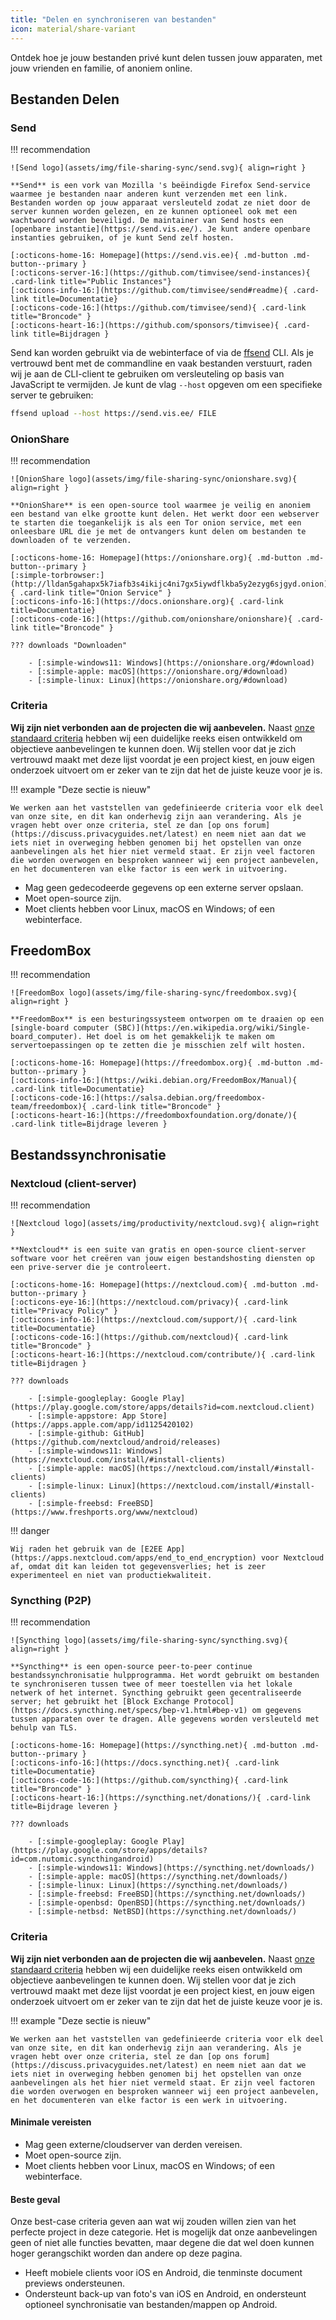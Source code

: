 ```yaml
---
title: "Delen en synchroniseren van bestanden"
icon: material/share-variant
---
```


Ontdek hoe je jouw bestanden privé kunt delen tussen jouw apparaten, met jouw vrienden en familie, of anoniem online.

## Bestanden Delen

### Send

!!! recommendation

    ![Send logo](assets/img/file-sharing-sync/send.svg){ align=right }
    
    **Send** is een vork van Mozilla 's beëindigde Firefox Send-service waarmee je bestanden naar anderen kunt verzenden met een link. Bestanden worden op jouw apparaat versleuteld zodat ze niet door de server kunnen worden gelezen, en ze kunnen optioneel ook met een wachtwoord worden beveiligd. De maintainer van Send hosts een [openbare instantie](https://send.vis.ee/). Je kunt andere openbare instanties gebruiken, of je kunt Send zelf hosten.
    
    [:octicons-home-16: Homepage](https://send.vis.ee){ .md-button .md-button--primary }
    [:octicons-server-16:](https://github.com/timvisee/send-instances){ .card-link title="Public Instances"}
    [:octicons-info-16:](https://github.com/timvisee/send#readme){ .card-link title=Documentatie}
    [:octicons-code-16:](https://github.com/timvisee/send){ .card-link title="Broncode" }
    [:octicons-heart-16:](https://github.com/sponsors/timvisee){ .card-link title=Bijdragen }

Send kan worden gebruikt via de webinterface of via de [ffsend](https://github.com/timvisee/ffsend) CLI. Als je vertrouwd bent met de commandline en vaak bestanden verstuurt, raden wij je aan de CLI-client te gebruiken om versleuteling op basis van JavaScript te vermijden. Je kunt de vlag `--host` opgeven om een specifieke server te gebruiken:

```bash
ffsend upload --host https://send.vis.ee/ FILE
```

### OnionShare

!!! recommendation

    ![OnionShare logo](assets/img/file-sharing-sync/onionshare.svg){ align=right }
    
    **OnionShare** is een open-source tool waarmee je veilig en anoniem een bestand van elke grootte kunt delen. Het werkt door een webserver te starten die toegankelijk is als een Tor onion service, met een onleesbare URL die je met de ontvangers kunt delen om bestanden te downloaden of te verzenden.
    
    [:octicons-home-16: Homepage](https://onionshare.org){ .md-button .md-button--primary }
    [:simple-torbrowser:](http://lldan5gahapx5k7iafb3s4ikijc4ni7gx5iywdflkba5y2ezyg6sjgyd.onion){ .card-link title="Onion Service" }
    [:octicons-info-16:](https://docs.onionshare.org){ .card-link title=Documentatie}
    [:octicons-code-16:](https://github.com/onionshare/onionshare){ .card-link title="Broncode" }
    
    ??? downloads "Downloaden"
    
        - [:simple-windows11: Windows](https://onionshare.org/#download)
        - [:simple-apple: macOS](https://onionshare.org/#download)
        - [:simple-linux: Linux](https://onionshare.org/#download)

### Criteria

**Wij zijn niet verbonden aan de projecten die wij aanbevelen.** Naast [onze standaard criteria](about/criteria.md) hebben wij een duidelijke reeks eisen ontwikkeld om objectieve aanbevelingen te kunnen doen. Wij stellen voor dat je zich vertrouwd maakt met deze lijst voordat je een project kiest, en jouw eigen onderzoek uitvoert om er zeker van te zijn dat het de juiste keuze voor je is.

!!! example "Deze sectie is nieuw"

    We werken aan het vaststellen van gedefinieerde criteria voor elk deel van onze site, en dit kan onderhevig zijn aan verandering. Als je vragen hebt over onze criteria, stel ze dan [op ons forum](https://discuss.privacyguides.net/latest) en neem niet aan dat we iets niet in overweging hebben genomen bij het opstellen van onze aanbevelingen als het hier niet vermeld staat. Er zijn veel factoren die worden overwogen en besproken wanneer wij een project aanbevelen, en het documenteren van elke factor is een werk in uitvoering.

- Mag geen gedecodeerde gegevens op een externe server opslaan.
- Moet open-source zijn.
- Moet clients hebben voor Linux, macOS en Windows; of een webinterface.

## FreedomBox

!!! recommendation

    ![FreedomBox logo](assets/img/file-sharing-sync/freedombox.svg){ align=right }
    
    **FreedomBox** is een besturingssysteem ontworpen om te draaien op een [single-board computer (SBC)](https://en.wikipedia.org/wiki/Single-board_computer). Het doel is om het gemakkelijk te maken om servertoepassingen op te zetten die je misschien zelf wilt hosten.
    
    [:octicons-home-16: Homepage](https://freedombox.org){ .md-button .md-button--primary }
    [:octicons-info-16:](https://wiki.debian.org/FreedomBox/Manual){ .card-link title=Documentatie}
    [:octicons-code-16:](https://salsa.debian.org/freedombox-team/freedombox){ .card-link title="Broncode" }
    [:octicons-heart-16:](https://freedomboxfoundation.org/donate/){ .card-link title=Bijdrage leveren }

## Bestandssynchronisatie

### Nextcloud (client-server)

!!! recommendation

    ![Nextcloud logo](assets/img/productivity/nextcloud.svg){ align=right }
    
    **Nextcloud** is een suite van gratis en open-source client-server software voor het creëren van jouw eigen bestandshosting diensten op een prive-server die je controleert.
    
    [:octicons-home-16: Homepage](https://nextcloud.com){ .md-button .md-button--primary }
    [:octicons-eye-16:](https://nextcloud.com/privacy){ .card-link title="Privacy Policy" }
    [:octicons-info-16:](https://nextcloud.com/support/){ .card-link title=Documentatie}
    [:octicons-code-16:](https://github.com/nextcloud){ .card-link title="Broncode" }
    [:octicons-heart-16:](https://nextcloud.com/contribute/){ .card-link title=Bijdragen }
    
    ??? downloads
    
        - [:simple-googleplay: Google Play](https://play.google.com/store/apps/details?id=com.nextcloud.client)
        - [:simple-appstore: App Store](https://apps.apple.com/app/id1125420102)
        - [:simple-github: GitHub](https://github.com/nextcloud/android/releases)
        - [:simple-windows11: Windows](https://nextcloud.com/install/#install-clients)
        - [:simple-apple: macOS](https://nextcloud.com/install/#install-clients)
        - [:simple-linux: Linux](https://nextcloud.com/install/#install-clients)
        - [:simple-freebsd: FreeBSD](https://www.freshports.org/www/nextcloud)

!!! danger

    Wij raden het gebruik van de [E2EE App](https://apps.nextcloud.com/apps/end_to_end_encryption) voor Nextcloud af, omdat dit kan leiden tot gegevensverlies; het is zeer experimenteel en niet van productiekwaliteit.

### Syncthing (P2P)

!!! recommendation

    ![Syncthing logo](assets/img/file-sharing-sync/syncthing.svg){ align=right }
    
    **Syncthing** is een open-source peer-to-peer continue bestandssynchronisatie hulpprogramma. Het wordt gebruikt om bestanden te synchroniseren tussen twee of meer toestellen via het lokale netwerk of het internet. Syncthing gebruikt geen gecentraliseerde server; het gebruikt het [Block Exchange Protocol](https://docs.syncthing.net/specs/bep-v1.html#bep-v1) om gegevens tussen apparaten over te dragen. Alle gegevens worden versleuteld met behulp van TLS.
    
    [:octicons-home-16: Homepage](https://syncthing.net){ .md-button .md-button--primary }
    [:octicons-info-16:](https://docs.syncthing.net){ .card-link title=Documentatie}
    [:octicons-code-16:](https://github.com/syncthing){ .card-link title="Broncode" }
    [:octicons-heart-16:](https://syncthing.net/donations/){ .card-link title=Bijdrage leveren }
    
    ??? downloads
    
        - [:simple-googleplay: Google Play](https://play.google.com/store/apps/details?id=com.nutomic.syncthingandroid)
        - [:simple-windows11: Windows](https://syncthing.net/downloads/)
        - [:simple-apple: macOS](https://syncthing.net/downloads/)
        - [:simple-linux: Linux](https://syncthing.net/downloads/)
        - [:simple-freebsd: FreeBSD](https://syncthing.net/downloads/)
        - [:simple-openbsd: OpenBSD](https://syncthing.net/downloads/)
        - [:simple-netbsd: NetBSD](https://syncthing.net/downloads/)

### Criteria

**Wij zijn niet verbonden aan de projecten die wij aanbevelen.** Naast [onze standaard criteria](about/criteria.md) hebben wij een duidelijke reeks eisen ontwikkeld om objectieve aanbevelingen te kunnen doen. Wij stellen voor dat je zich vertrouwd maakt met deze lijst voordat je een project kiest, en jouw eigen onderzoek uitvoert om er zeker van te zijn dat het de juiste keuze voor je is.

!!! example "Deze sectie is nieuw"

    We werken aan het vaststellen van gedefinieerde criteria voor elk deel van onze site, en dit kan onderhevig zijn aan verandering. Als je vragen hebt over onze criteria, stel ze dan [op ons forum](https://discuss.privacyguides.net/latest) en neem niet aan dat we iets niet in overweging hebben genomen bij het opstellen van onze aanbevelingen als het hier niet vermeld staat. Er zijn veel factoren die worden overwogen en besproken wanneer wij een project aanbevelen, en het documenteren van elke factor is een werk in uitvoering.

#### Minimale vereisten

- Mag geen externe/cloudserver van derden vereisen.
- Moet open-source zijn.
- Moet clients hebben voor Linux, macOS en Windows; of een webinterface.

#### Beste geval

Onze best-case criteria geven aan wat wij zouden willen zien van het perfecte project in deze categorie. Het is mogelijk dat onze aanbevelingen geen of niet alle functies bevatten, maar degene die dat wel doen kunnen hoger gerangschikt worden dan andere op deze pagina.

- Heeft mobiele clients voor iOS en Android, die tenminste document previews ondersteunen.
- Ondersteunt back-up van foto's van iOS en Android, en ondersteunt optioneel synchronisatie van bestanden/mappen op Android.
